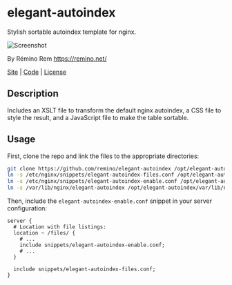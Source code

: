 elegant-autoindex
=================

Stylish sortable autoindex template for nginx.

![Screenshot](screenshot.avif)

By Rémino Rem <https://remino.net/> 

[Site](https://remino.github.io/elegant-autoindex/) | [Code](https://github.com/remino/elegant-autoindex) | [License](LICENSE.txt)

## Description

Includes an XSLT file to transform the default nginx autoindex, a CSS file to style the result, and a JavaScript file to make the table sortable.

## Usage

First, clone the repo and link the files to the appropriate directories:

```sh
git clone https://github.com/remino/elegant-autoindex /opt/elegant-autoindex
ln -s /etc/nginx/snippets/elegant-autoindex-files.conf /opt/elegant-autoindex/etc/nginx/snippets/elegant-autoindex-files.conf
ln -s /etc/nginx/snippets/elegant-autoindex-enable.conf /opt/elegant-autoindex/etc/nginx/snippets/elegant-autoindex-enable.conf
ln -s /var/lib/nginx/elegant-autoindex /opt/elegant-autoindex/var/lib/nginx/elegant-autoindex
```

Then, include the `elegant-autoindex-enable.conf` snippet in your server configuration:

```nginx
server {
  # Location with file listings:
  location ~ /files/ {
    # ...
    include snippets/elegant-autoindex-enable.conf;
    # ...
  }

  include snippets/elegant-autoindex-files.conf;
}
```

